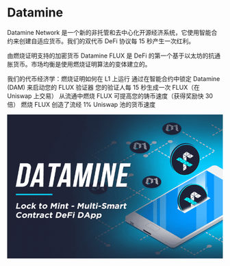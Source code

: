 # Datamine

Datamine Network 是一个新的非托管和去中心化开源经济系统，它使用智能合约来创建自适应货币。我们的双代币 DeFi 协议每 15 秒产生一次红利。

由燃烧证明支持的加密货币
Datamine FLUX 是 DeFi 的第一个基于以太坊的抗通胀货币。市场均衡是使用燃烧证明算法的变体建立的。

我们的代币经济学：燃烧证明如何在 L1 上运行
通过在智能合约中锁定 Datamine (DAM) 来启动您的 FLUX 验证器
您的验证人每 15 秒生成一次 FLUX（在 Uniswap 上交易）
从流通中燃烧 FLUX 可提高您的铸币速度（获得奖励快 30 倍）
燃烧 FLUX 创造了流经 1% Uniswap 池的货币速度

![datamine-dapp-defi-ethereum-image1_269ce2b377bccb7eb043856bfb49aaaa](datamine-dapp-defi-ethereum-image1_269ce2b377bccb7eb043856bfb49aaaa.png)


